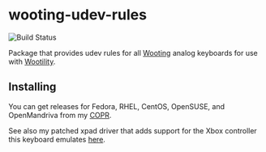 # wooting-udev-rules
![Build Status](https://copr.fedorainfracloud.org/coprs/kylegospo/wooting-keyboards/package/wooting-udev-rules/status_image/last_build.png?)

Package that provides udev rules for all [Wooting](https://wooting.io/) analog keyboards for use with [Wootility](https://next.wooting.io/wootility).

## Installing

You can get releases for Fedora, RHEL, CentOS, OpenSUSE, and OpenMandriva from my [COPR](https://copr.fedorainfracloud.org/coprs/kylegospo/wooting-keyboards/).

See also my patched xpad driver that adds support for the Xbox controller this keyboard emulates [here](https://github.com/KyleGospo/wooting-xpad-dkms).